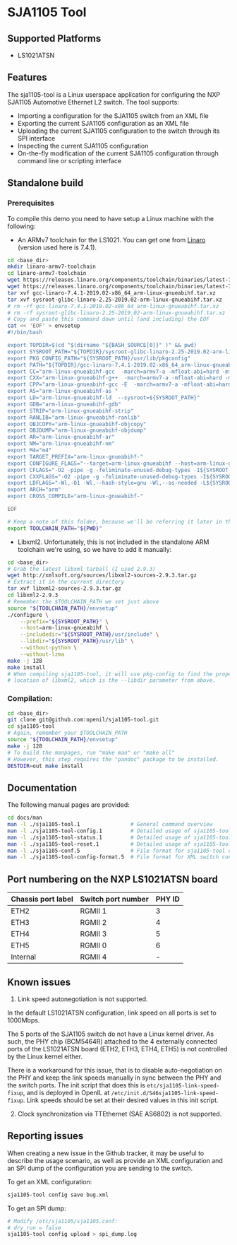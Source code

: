 SJA1105 Tool
============

Supported Platforms
-------------------

* LS1021ATSN

Features
--------

The sja1105-tool is a Linux userspace application for configuring the NXP
SJA1105 Automotive Ethernet L2 switch. The tool supports:
* Importing a configuration for the SJA1105 switch from an XML file
* Exporting the current SJA1105 configuration as an XML file
* Uploading the current SJA1105 configuration to the switch through its
  SPI interface
* Inspecting the current SJA1105 configuration
* On-the-fly modification of the current SJA1105 configuration through command
  line or scripting interface

Standalone build
----------------

### Prerequisites

To compile this demo you need to have setup a Linux machine with the
following:

* An ARMv7 toolchain for the LS1021. You can get one from [Linaro](
https://releases.linaro.org/components/toolchain/binaries/latest-7/arm-linux-gnueabihf/)
(version used here is 7.4.1).

```bash
cd <base_dir>
mkdir linaro-armv7-toolchain
cd linaro-armv7-toolchain
wget https://releases.linaro.org/components/toolchain/binaries/latest-7/arm-linux-gnueabihf/gcc-linaro-7.4.1-2019.02-x86_64_arm-linux-gnueabihf.tar.xz
wget https://releases.linaro.org/components/toolchain/binaries/latest-7/arm-linux-gnueabihf/sysroot-glibc-linaro-2.25-2019.02-arm-linux-gnueabihf.tar.xz
tar xvf gcc-linaro-7.4.1-2019.02-x86_64_arm-linux-gnueabihf.tar.xz
tar xvf sysroot-glibc-linaro-2.25-2019.02-arm-linux-gnueabihf.tar.xz
# rm -rf gcc-linaro-7.4.1-2019.02-x86_64_arm-linux-gnueabihf.tar.xz
# rm -rf sysroot-glibc-linaro-2.25-2019.02-arm-linux-gnueabihf.tar.xz
# Copy and paste this command down until (and including) the EOF
cat << 'EOF' > envsetup
#!/bin/bash

export TOPDIR=$(cd "$(dirname "${BASH_SOURCE[0]}" )" && pwd)
export SYSROOT_PATH="${TOPDIR}/sysroot-glibc-linaro-2.25-2019.02-arm-linux-gnueabihf"
export PKG_CONFIG_PATH="${SYSROOT_PATH}/usr/lib/pkgconfig"
export PATH="${TOPDIR}/gcc-linaro-7.4.1-2019.02-x86_64_arm-linux-gnueabihf/bin:$PATH"
export CC="arm-linux-gnueabihf-gcc  -march=armv7-a -mfloat-abi=hard -mfpu=neon -mtune=cortex-a7 --sysroot=${SYSROOT_PATH}"
export CXX="arm-linux-gnueabihf-g++  -march=armv7-a -mfloat-abi=hard -mfpu=neon -mtune=cortex-a7 --sysroot=${SYSROOT_PATH}"
export CPP="arm-linux-gnueabihf-gcc -E  -march=armv7-a -mfloat-abi=hard -mfpu=neon -mtune=cortex-a7 --sysroot=${SYSROOT_PATH}"
export AS="arm-linux-gnueabihf-as "
export LD="arm-linux-gnueabihf-ld  --sysroot=${SYSROOT_PATH}"
export GDB="arm-linux-gnueabihf-gdb"
export STRIP="arm-linux-gnueabihf-strip"
export RANLIB="arm-linux-gnueabihf-ranlib"
export OBJCOPY="arm-linux-gnueabihf-objcopy"
export OBJDUMP="arm-linux-gnueabihf-objdump"
export AR="arm-linux-gnueabihf-ar"
export NM="arm-linux-gnueabihf-nm"
export M4="m4"
export TARGET_PREFIX="arm-linux-gnueabihf-"
export CONFIGURE_FLAGS="--target=arm-linux-gnueabihf --host=arm-linux-gnueabihf --build=x86_64-linux --with-libtool-sysroot=${SYSROOT_PATH}"
export CFLAGS="-O2 -pipe -g -feliminate-unused-debug-types -I${SYSROOT_PATH}/include"
export CXXFLAGS="-O2 -pipe -g -feliminate-unused-debug-types -I${SYSROOT_PATH}/include"
export LDFLAGS="-Wl,-O1 -Wl,--hash-style=gnu -Wl,--as-needed -L${SYSROOT_PATH}/lib"
export ARCH="arm"
export CROSS_COMPILE="arm-linux-gnueabihf-"

EOF

# Keep a note of this folder, because we'll be referring it later in the tutorial
export TOOLCHAIN_PATH="${PWD}"
```

* Libxml2. Unfortunately, this is not included in the standalone ARM toolchain
  we're using, so we have to add it manually:

```bash
cd <base_dir>
# Grab the latest libxml tarball (I used 2.9.3)
wget http://xmlsoft.org/sources/libxml2-sources-2.9.3.tar.gz
# Extract it in the current directory
tar xvf libxml2-sources-2.9.3.tar.gz
cd libxml2-2.9.3
# Remember the $TOOLCHAIN_PATH we set just above
source "${TOOLCHAIN_PATH}/envsetup"
./configure \
	--prefix="${SYSROOT_PATH}" \
	--host=arm-linux-gnueabihf \
	--includedir="${SYSROOT_PATH}/usr/include" \
	--libdir="${SYSROOT_PATH}/usr/lib" \
	--without-python \
	--without-lzma
make -j 128
make install
# When compiling sja1105-tool, it will use pkg-config to find the proper
# location of libxml2, which is the --libdir parameter from above.
```


### Compilation:

```bash
cd <base_dir>
git clone git@github.com:openil/sja1105-tool.git
cd sja1105-tool
# Again, remember your $TOOLCHAIN_PATH
source "${TOOLCHAIN_PATH}/envsetup"
make -j 128
# To build the manpages, run "make man" or "make all"
# However, this step requires the "pandoc" package to be installed.
DESTDIR=out make install
```

Documentation
-------------

The following manual pages are provided:

```bash
cd docs/man
man -l ./sja1105-tool.1                # General command overview
man -l ./sja1105-tool-config.1         # Detailed usage of sja1105-tool config
man -l ./sja1105-tool-status.1         # Detailed usage of sja1105-tool status
man -l ./sja1105-tool-reset.1          # Detailed usage of sja1105-tool reset
man -l ./sja1105-conf.5                # File format for sja1105-tool configuration
man -l ./sja1105-tool-config-format.5  # File format for XML switch configuration tables
```

Port numbering on the NXP LS1021ATSN board
------------------------------------------

| Chassis port label | Switch port number | PHY ID |
|--------------------|--------------------|--------|
|        ETH2        |       RGMII 1      |    3   |
|        ETH3        |       RGMII 2      |    4   |
|        ETH4        |       RGMII 3      |    5   |
|        ETH5        |       RGMII 0      |    6   |
|      Internal      |       RGMII 4      |    -   |

Known issues
------------

1. Link speed autonegotiation is not supported.

In the default LS1021ATSN configuration, link speed on all ports is set to 1000Mbps.

The 5 ports of the SJA1105 switch do not have a Linux kernel driver.
As such, the PHY chip (BCM5464R) attached to the 4 externally connected ports
of the LS1021ATSN board (ETH2, ETH3, ETH4, ETH5) is not controlled by the
Linux kernel either.

There is a workaround for this issue, that is to disable auto-negotiation on the
PHY and keep the link speeds manually in sync between the PHY and the switch
ports. The init script that does this is `etc/sja1105-link-speed-fixup`,
and is deployed in OpenIL at `/etc/init.d/S46sja1105-link-speed-fixup`.
Link speeds should be set at their desired values in this init script.


2. Clock synchronization via TTEthernet (SAE AS6802) is not supported.


Reporting issues
----------------

When creating a new issue in the Github tracker, it may be useful to
describe the usage scenario, as well as provide an XML configuration and
an SPI dump of the configuration you are sending to the switch.

To get an XML configuration:

```bash
sja1105-tool config save bug.xml
```

To get an SPI dump:

```bash
# Modify /etc/sja1105/sja1105.conf:
# dry_run = false
sja1105-tool config upload > spi_dump.log
```

